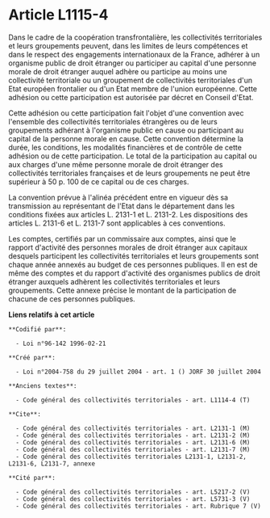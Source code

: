 # Article L1115-4

Dans le cadre de la coopération transfrontalière, les collectivités territoriales et leurs groupements peuvent, dans les
limites de leurs compétences et dans le respect des engagements internationaux de la France, adhérer à un organisme public de
droit étranger ou participer au capital d'une personne morale de droit étranger auquel adhère ou participe au moins une
collectivité territoriale ou un groupement de collectivités territoriales d'un Etat européen frontalier ou d'un Etat membre
de l'union européenne. Cette adhésion ou cette participation est autorisée par décret en Conseil d'Etat.

Cette adhésion ou cette participation fait l'objet d'une convention avec l'ensemble des collectivités territoriales
étrangères ou de leurs groupements adhérant à l'organisme public en cause ou participant au capital de la personne morale en
cause. Cette convention détermine la durée, les conditions, les modalités financières et de contrôle de cette adhésion ou de
cette participation. Le total de la participation au capital ou aux charges d'une même personne morale de droit étranger des
collectivités territoriales françaises et de leurs groupements ne peut être supérieur à 50 p. 100 de ce capital ou de ces
charges.

La convention prévue à l'alinéa précédent entre en vigueur dès sa transmission au représentant de l'Etat dans le département
dans les conditions fixées aux articles L. 2131-1 et L. 2131-2. Les dispositions des articles L. 2131-6 et L. 2131-7 sont
applicables à ces conventions.

Les comptes, certifiés par un commissaire aux comptes, ainsi que le rapport d'activité des personnes morales de droit
étranger aux capitaux desquels participent les collectivités territoriales et leurs groupements sont chaque année annexés au
budget de ces personnes publiques. Il en est de même des comptes et du rapport d'activité des organismes publics de droit
étranger auxquels adhèrent les collectivités territoriales et leurs groupements. Cette annexe précise le montant de la
participation de chacune de ces personnes publiques.

**Liens relatifs à cet article**

	**Codifié par**:

	  - Loi n°96-142 1996-02-21

	**Créé par**:

	  - Loi n°2004-758 du 29 juillet 2004 - art. 1 () JORF 30 juillet 2004

	**Anciens textes**:

	  - Code général des collectivités territoriales - art. L1114-4 (T)

	**Cite**:

	  - Code général des collectivités territoriales - art. L2131-1 (M)
	  - Code général des collectivités territoriales - art. L2131-2 (M)
	  - Code général des collectivités territoriales - art. L2131-6 (M)
	  - Code général des collectivités territoriales - art. L2131-7 (M)
	  - Code général des collectivités territoriales L2131-1, L2131-2, L2131-6, L2131-7, annexe

	**Cité par**:

	  - Code général des collectivités territoriales - art. L5217-2 (V)
	  - Code général des collectivités territoriales - art. L5731-3 (V)
	  - Code général des collectivités territoriales - art. Rubrique 7 (V)
